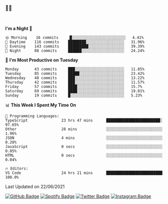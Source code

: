 ### 🤙🍺

<!-- <a href="https://github-readme-stats.vercel.app/api?username=hzak2xx&count_private=true&show_icons=true&theme=dracula">
  <img align="center" src="https://github-readme-stats.vercel.app/api?username=hzak2xx&count_private=true&show_icons=true&theme=dracula" />
</a>
</br> -->
</br>

<!--START_SECTION:waka-->
**I'm a Night 🦉** 

```text
🌞 Morning    16 commits     █░░░░░░░░░░░░░░░░░░░░░░░░   4.41% 
🌆 Daytime    116 commits    ████████░░░░░░░░░░░░░░░░░   31.96% 
🌃 Evening    143 commits    █████████░░░░░░░░░░░░░░░░   39.39% 
🌙 Night      88 commits     ██████░░░░░░░░░░░░░░░░░░░   24.24%

```
📅 **I'm Most Productive on Tuesday** 

```text
Monday       43 commits     ███░░░░░░░░░░░░░░░░░░░░░░   11.85% 
Tuesday      85 commits     █████░░░░░░░░░░░░░░░░░░░░   23.42% 
Wednesday    48 commits     ███░░░░░░░░░░░░░░░░░░░░░░   13.22% 
Thursday     42 commits     ███░░░░░░░░░░░░░░░░░░░░░░   11.57% 
Friday       57 commits     ████░░░░░░░░░░░░░░░░░░░░░   15.7% 
Saturday     69 commits     ████░░░░░░░░░░░░░░░░░░░░░   19.01% 
Sunday       19 commits     █░░░░░░░░░░░░░░░░░░░░░░░░   5.23%

```


📊 **This Week I Spent My Time On** 

```text
💬 Programming Languages: 
TypeScript               23 hrs 47 mins      ████████████████████████░   97.65% 
Other                    28 mins             ░░░░░░░░░░░░░░░░░░░░░░░░░   1.96% 
JSON                     4 mins              ░░░░░░░░░░░░░░░░░░░░░░░░░   0.28% 
JavaScript               0 secs              ░░░░░░░░░░░░░░░░░░░░░░░░░   0.05% 
HTML                     0 secs              ░░░░░░░░░░░░░░░░░░░░░░░░░   0.04%

🔥 Editors: 
VS Code                  24 hrs 21 mins      █████████████████████████   100.0%

```


 Last Updated on 22/06/2021
<!--END_SECTION:waka-->

[![GitHub Badge](https://img.shields.io/badge/GitHub-100000?style=for-the-badge&logo=github&logoColor=white)](https://github.com/hzak2xx)
[![Spotify Badge](https://img.shields.io/badge/Spotify-1ED760?&style=for-the-badge&logo=spotify&logoColor=white)](https://open.spotify.com/user/uf90s6sbbh75a1mt44clkhkvf)
[![Twitter Badge](https://img.shields.io/badge/Twitter-1DA1F2?style=for-the-badge&logo=twitter&logoColor=white)](https://twitter.com/hzak2xx)
[![Instagram Badge](https://img.shields.io/badge/Instagram-E4405F?style=for-the-badge&logo=instagram&logoColor=white)](https://www.instagram.com/hzak2xx/)
